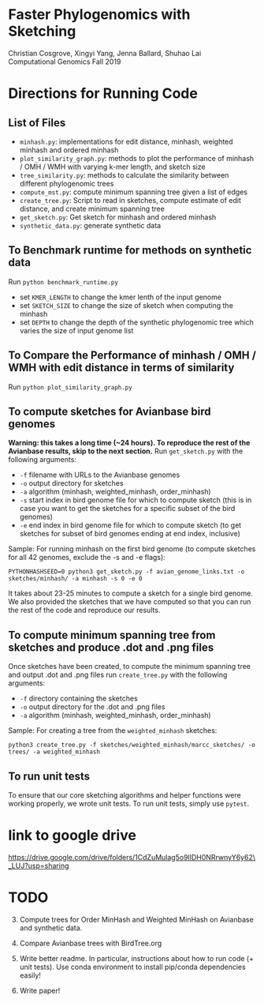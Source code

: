 # Faster Phylogenomics with Sketching
Christian Cosgrove, Xingyi Yang, Jenna Ballard, Shuhao Lai\
Computational Genomics Fall 2019

# Directions for Running Code

## List of Files
- `minhash.py`: implementations for edit distance, minhash, weighted minhash and ordered minhash 
- `plot_similarity_graph.py`: methods to plot the performance of minhash / OMH / WMH with varying k-mer length, and sketch size
- `tree_similarity.py`: methods to calculate the similarity between different phylogenomic trees
- `compute_mst.py`: compute minimum spanning tree given a list of edges
- `create_tree.py`: Script to read in sketches, compute estimate of edit distance, and create minimum spanning tree
- `get_sketch.py`: Get sketch for minhash and ordered minhash
- `synthetic_data.py`: generate synthetic data



## To Benchmark runtime for methods on synthetic data 
Run `python benchmark_runtime.py` 
- set `KMER_LENGTH` to change the kmer lenth of the input genome
- set `SKETCH_SIZE` to change the size of sketch when computing the minhash
- set `DEPTH` to change the depth of the synthetic phylogenomic tree which varies the size of input genome list

## To Compare the Performance of minhash / OMH / WMH with edit distance in terms of similarity 
Run `python plot_similarity_graph.py` 


## To compute sketches for Avianbase bird genomes
**Warning: this takes a long time (~24 hours). To reproduce the rest of the Avianbase results, skip to the next section.**
Run `get_sketch.py` with the following arguments:
- `-f` filename with URLs to the Avianbase genomes
- `-o` output directory for sketches
- `-a` algorithm (minhash, weighted\_minhash, order\_minhash)
- `-s` start index in bird genome file for which to compute sketch
       (this is in case you want to get the sketches for a specific subset of the bird genomes)
- `-e` end index in bird genome file for which to compute sketch
       (to get sketches for subset of bird genomes ending at end index, inclusive)

Sample: For running minhash on the first bird genome (to compute sketches for all 42 genomes, exclude the -s and -e flags):

`PYTHONHASHSEED=0 python3 get_sketch.py -f avian_genome_links.txt -o sketches/minhash/ -a minhash -s 0 -e 0`

It takes about 23-25 minutes to compute a sketch for a single bird genome. We also provided the sketches that we have computed so that you can run the rest of the code and reproduce our results.

## To compute minimum spanning tree from sketches and produce .dot and .png files
Once sketches have been created, to compute the minimum spanning tree and output
    .dot and .png files
run `create_tree.py` with the following arguments:
-    `-f` directory containing the sketches
-    `-o` output directory for the .dot and .png files
-    `-a` algorithm (minhash, weighted\_minhash, order\_minhash)

Sample: For creating a tree from the `weighted_minhash` sketches:

`python3 create_tree.py -f sketches/weighted_minhash/marcc_sketches/ -o trees/ -a weighted_minhash`

## To run unit tests
To ensure that our core sketching algorithms and helper functions were working properly, we wrote unit tests. To run unit tests, simply use `pytest`.

# link to google drive 
https://drive.google.com/drive/folders/1CdZuMulag5o9lIDH0NRrwnyY6y62\_LUJ?usp=sharing


# TODO 

3. Compute trees for Order MinHash and Weighted MinHash on Avianbase and synthetic data.

4. Compare Avianbase trees with BirdTree.org

5. Write better readme. In particular, instructions about how to run code (+ unit tests).
 Use conda environment to install pip/conda dependencies easily!

6. Write paper!
